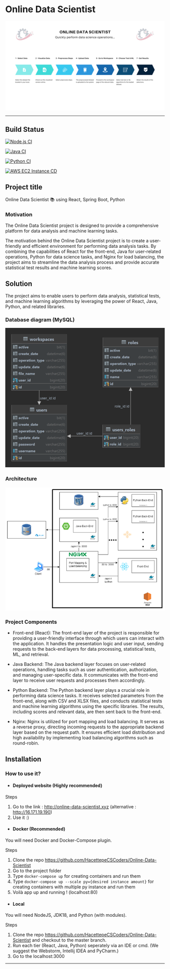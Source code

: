 # Online Data Scientist

![Architecture](documentation/images/Intro.png)
<hr>

## Build Status

[![Node.js CI](https://github.com/HacettepeCSCoders/Online-Data-Scientist/actions/workflows/nodeJS.yml/badge.svg)](https://github.com/HacettepeCSCoders/Online-Data-Scientist/actions/workflows/nodeJS.yml)

[![Java CI](https://github.com/HacettepeCSCoders/Online-Data-Scientist/actions/workflows/maven.yml/badge.svg)](https://github.com/HacettepeCSCoders/Online-Data-Scientist/actions/workflows/maven.yml)

[![Python CI](https://github.com/HacettepeCSCoders/Online-Data-Scientist/actions/workflows/pyt.yml/badge.svg)](https://github.com/HacettepeCSCoders/Online-Data-Scientist/actions/workflows/pyt.yml)

[![AWS EC2 Instance CD](https://github.com/HacettepeCSCoders/Online-Data-Scientist/actions/workflows/ec2.yml/badge.svg)](https://github.com/HacettepeCSCoders/Online-Data-Scientist/actions/workflows/ec2.yml)

## Project title
Online Data Scientist 📚 using React, Spring Boot, Python

### Motivation
The Online Data Scientist project is designed to provide a comprehensive platform for data analysis and machine learning tasks.

The motivation behind the Online Data Scientist project is to create a user-friendly and efficient environment for performing data analysis tasks. By combining the capabilities of React for the front-end, Java for user-related operations, Python for data science tasks, and Nginx for load balancing, the project aims to streamline the data analysis process and provide accurate statistical test results and machine learning scores.

## Solution
The project aims to enable users to perform data analysis, statistical tests, and machine learning algorithms by leveraging the power of React, Java, Python, and related libraries.

### Database diagram (MySQL)
![database](documentation/images/ER_Diagram.png)

### Architecture
![Architecture](documentation/images/Architecture.png)

### Project Components

- Front-end (React): The front-end layer of the project is responsible for providing a user-friendly interface through which users can interact with the application. It handles the presentation logic and user input, sending requests to the back-end layers for data processing, statistical tests, ML, and retrieval.

- Java Backend: The Java backend layer focuses on user-related operations, handling tasks such as user authentication, authorization, and managing user-specific data. It communicates with the front-end layer to receive user requests and processes them accordingly.

- Python Backend: The Python backend layer plays a crucial role in performing data science tasks. It receives selected parameters from the front-end, along with CSV and XLSX files, and conducts statistical tests and machine learning algorithms using the specific libraries. The results, including scores and relevant data, are then sent back to the front-end.

- Nginx: Nginx is utilized for port mapping and load balancing. It serves as a reverse proxy, directing incoming requests to the appropriate backend layer based on the request path. It ensures efficient load distribution and high availability by implementing load balancing algorithms such as round-robin.

## Installation

### How to use it?

- #### Deployed website (Highly recommended)

Steps

1. Go to the link : http://online-data-scientist.xyz (alternative : http://16.171.19.190)
2. Use it :)

- #### Docker (Recommended)

You will need Docker and Docker-Compose plugin.

Steps

1. Clone the repo https://github.com/HacettepeCSCoders/Online-Data-Scientist
2. Go to the project folder
3. Type ``` docker-compose up ``` for creating containers and run them
4. Type ``` docker-compose up --scale py={desired instance amount} ``` for creating containers with multiple py instance and run them
5. Voilà app up and running ! (localhost:80)

- #### Local

You will need NodeJS, JDK18, and Python (with modules).

Steps

1. Clone the repo https://github.com/HacettepeCSCoders/Online-Data-Scientist and checkout to the master branch.
2. Run each tier (React, Java, Python) seperately via an IDE or cmd. (We suggest the Webstorm, Intellij IDEA and PyCharm.)
3. Go to the localhost:3000

<hr>
